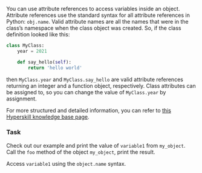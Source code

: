 

You can use attribute references to access variables inside an object.
Attribute references use the standard syntax for all attribute references 
in Python: `obj.name`. Valid attribute names are all the names that were in 
the class’s namespace when the class object was created. So, if the class 
definition looked like this:

```python
class MyClass:
    year = 2021

    def say_hello(self):
        return 'hello world'
```
then `MyClass.year` and `MyClass.say_hello` are valid attribute references returning an 
integer and a function object, respectively. Class attributes can be 
assigned to, so you can change the value of `MyClass.year` by assignment.

For more structured and detailed information, you can refer to [this Hyperskill knowledge base page](https://hyperskill.org/learn/step/6661#class-attribute?utm_source=jba&utm_medium=jba_courses_links).

### Task
Check out our example and print the value of `variable1` from `my_object`.  
Call the `foo` method of the object `my_object`, print the result.

<div class='hint'>Access <code>variable1</code> using the <code>object.name</code> syntax.</div>

